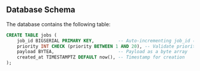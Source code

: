 
## Database Schema
The database contains the following table:
```sql
CREATE TABLE jobs (
    job_id BIGSERIAL PRIMARY KEY,         -- Auto-incrementing job_id (PRIMARY KEY automatically creates an index)
    priority INT CHECK (priority BETWEEN 1 AND 20), -- Validate priority (1-20)
    payload BYTEA,                        -- Payload as a byte array 
    created_at TIMESTAMPTZ DEFAULT now(), -- Timestamp for creation
);
```


